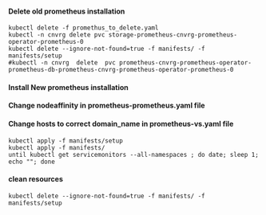 #### **Delete old prometheus installation**
```
kubectl delete -f promethus_to_delete.yaml
kubectl -n cnvrg delete pvc storage-prometheus-cnvrg-prometheus-operator-prometheus-0
kubectl delete --ignore-not-found=true -f manifests/ -f manifests/setup
#kubectl -n cnvrg  delete  pvc prometheus-cnvrg-prometheus-operator-prometheus-db-prometheus-cnvrg-prometheus-operator-prometheus-0
```
#### **Install New prometheus installation**
#### Change nodeaffinity in prometheus-prometheus.yaml file
#### Change hosts to correct domain_name in prometheus-vs.yaml file
```
kubectl apply -f manifests/setup
kubectl apply -f manifests/
until kubectl get servicemonitors --all-namespaces ; do date; sleep 1; echo ""; done
```


#### clean resources
```
kubectl delete --ignore-not-found=true -f manifests/ -f manifests/setup
```
